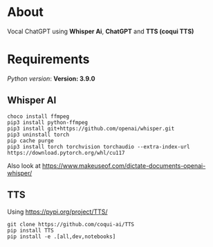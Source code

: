 # About

Vocal ChatGPT using **Whisper Ai**, **ChatGPT** and **TTS (coqui TTS)**

# Requirements

_Python version_: **Version: 3.9.0**

## Whisper AI

```agsl
choco install ffmpeg
pip3 install python-ffmpeg
pip3 install git+https://github.com/openai/whisper.git
pip3 uninstall torch
pip cache purge
pip3 install torch torchvision torchaudio --extra-index-url https://download.pytorch.org/whl/cu117
```

Also look at https://www.makeuseof.com/dictate-documents-openai-whisper/

## TTS

Using https://pypi.org/project/TTS/

````
git clone https://github.com/coqui-ai/TTS
pip install TTS
pip install -e .[all,dev,notebooks]
````
